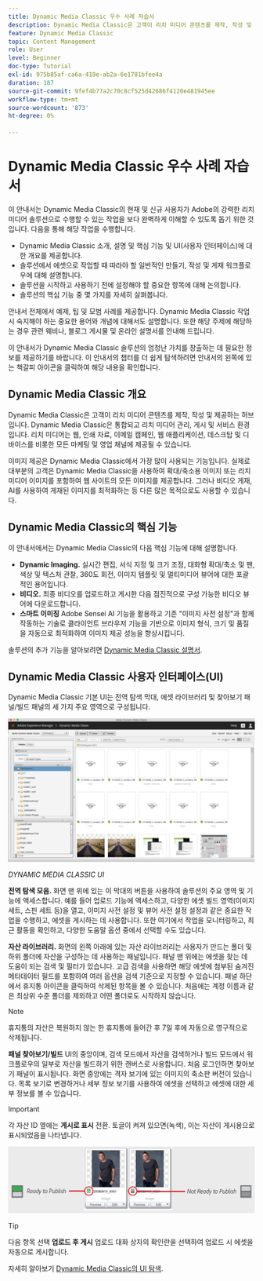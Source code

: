 ```yaml
---
title: Dynamic Media Classic 우수 사례 자습서
description: Dynamic Media Classic은 고객이 리치 미디어 콘텐츠를 제작, 작성 및 제공하는 허브입니다. 이 모범 사례 튜토리얼은 Dynamic Media Classic의 현재 및 신규 사용자가 Adobe의 강력한 리치 미디어 솔루션으로 수행할 수 있는 작업을 보다 완벽하게 이해할 수 있도록 만들어졌습니다. 이 튜토리얼에서는 Dynamic Media Classic에 대해 알아보고 핵심 기능과 사용자 인터페이스에 대해 간략히 살펴봅니다.
feature: Dynamic Media Classic
topic: Content Management
role: User
level: Beginner
doc-type: Tutorial
exl-id: 975b85af-ca6a-419e-ab2a-6e1781bfee4a
duration: 187
source-git-commit: 9fef4b77a2c70c8cf525d42686f4120e481945ee
workflow-type: tm+mt
source-wordcount: '873'
ht-degree: 0%

---
```


# Dynamic Media Classic 우수 사례 자습서

이 안내서는 Dynamic Media Classic의 현재 및 신규 사용자가 Adobe의 강력한 리치 미디어 솔루션으로 수행할 수 있는 작업을 보다 완벽하게 이해할 수 있도록 돕기 위한 것입니다. 다음을 통해 해당 작업을 수행합니다.

- Dynamic Media Classic 소개, 설명 및 핵심 기능 및 UI(사용자 인터페이스)에 대한 개요를 제공합니다.
- 솔루션에서 에셋으로 작업할 때 따라야 할 일반적인 만들기, 작성 및 게재 워크플로우에 대해 설명합니다.
- 솔루션을 시작하고 사용하기 전에 설정해야 할 중요한 항목에 대해 논의합니다.
- 솔루션의 핵심 기능 중 몇 가지를 자세히 살펴봅니다.

안내서 전체에서 예제, 팁 및 모범 사례를 제공합니다. Dynamic Media Classic 작업 시 숙지해야 하는 중요한 용어와 개념에 대해서도 설명합니다. 또한 해당 주제에 해당하는 경우 관련 웨비나, 블로그 게시물 및 온라인 설명서를 안내해 드립니다.

이 안내서가 Dynamic Media Classic 솔루션의 엄청난 가치를 창출하는 데 필요한 정보를 제공하기를 바랍니다. 이 안내서의 챕터를 더 쉽게 탐색하려면 안내서의 왼쪽에 있는 책갈피 아이콘을 클릭하여 해당 내용을 확인합니다.

## Dynamic Media Classic 개요

Dynamic Media Classic은 고객이 리치 미디어 콘텐츠를 제작, 작성 및 제공하는 허브입니다. Dynamic Media Classic은 통합되고 리치 미디어 관리, 게시 및 서비스 환경입니다. 리치 미디어는 웹, 인쇄 자료, 이메일 캠페인, 웹 애플리케이션, 데스크탑 및 디바이스를 비롯한 모든 마케팅 및 영업 채널에 제공될 수 있습니다.

이미지 제공은 Dynamic Media Classic에서 가장 많이 사용되는 기능입니다. 실제로 대부분의 고객은 Dynamic Media Classic을 사용하여 확대/축소용 이미지 또는 리치 미디어 이미지를 포함하여 웹 사이트의 모든 이미지를 제공합니다. 그러나 비디오 게재, AI를 사용하여 게재된 이미지를 최적화하는 등 다른 많은 목적으로도 사용할 수 있습니다.

## Dynamic Media Classic의 핵심 기능

이 안내서에서는 Dynamic Media Classic의 다음 핵심 기능에 대해 설명합니다.

- **Dynamic Imaging.** 실시간 편집, 서식 지정 및 크기 조정, 대화형 확대/축소 및 팬, 색상 및 텍스처 관찰, 360도 회전, 이미지 템플릿 및 멀티미디어 뷰어에 대한 포괄적인 용어입니다.
- **비디오.** 최종 비디오를 업로드하고 게시한 다음 점진적으로 구성 가능한 비디오 뷰어에 다운로드합니다.
- **스마트 이미징** Adobe Sensei AI 기능을 활용하고 기존 &quot;이미지 사전 설정&quot;과 함께 작동하는 기술로 클라이언트 브라우저 기능을 기반으로 이미지 형식, 크기 및 품질을 자동으로 최적화하여 이미지 제공 성능을 향상시킵니다.

솔루션의 추가 기능을 알아보려면 [Dynamic Media Classic 설명서](https://experienceleague.adobe.com/docs/dynamic-media-classic/using/intro/introduction.html).

## Dynamic Media Classic 사용자 인터페이스(UI)

Dynamic Media Classic 기본 UI는 전역 탐색 막대, 에셋 라이브러리 및 찾아보기 패널/빌드 패널의 세 가지 주요 영역으로 구성됩니다.

![이미지](assets/overview/overview-dmc-ui-ew.png)

_DYNAMIC MEDIA CLASSIC UI_

**전역 탐색 모음.** 화면 맨 위에 있는 이 막대의 버튼을 사용하여 솔루션의 주요 영역 및 기능에 액세스합니다. 예를 들어 업로드 기능에 액세스하고, 다양한 에셋 빌드 영역(이미지 세트, 스핀 세트 등)을 열고, 이미지 사전 설정 및 뷰어 사전 설정 설정과 같은 중요한 작업을 수행하고, 에셋을 게시하는 데 사용합니다. 또한 여기에서 작업을 모니터링하고, 최근 활동을 확인하고, 다양한 도움말 옵션 중에서 선택할 수도 있습니다.

**자산 라이브러리.** 화면의 왼쪽 아래에 있는 자산 라이브러리는 사용자가 만드는 폴더 및 하위 폴더에 자산을 구성하는 데 사용하는 패널입니다. 패널 맨 위에는 에셋을 찾는 데 도움이 되는 검색 및 필터가 있습니다. 고급 검색을 사용하면 해당 에셋에 첨부된 숨겨진 메타데이터 필드를 포함하여 여러 옵션을 검색 기준으로 지정할 수 있습니다. 패널 하단에서 휴지통 아이콘을 클릭하여 삭제된 항목을 볼 수 있습니다. 처음에는 계정 이름과 같은 최상위 수준 폴더를 제외하고 어떤 폴더로도 시작하지 않습니다.

>[!NOTE]
>
>휴지통의 자산은 복원하지 않는 한 휴지통에 들어간 후 7일 후에 자동으로 영구적으로 삭제됩니다.

**패널 찾아보기/빌드** UI의 중앙이며, 검색 모드에서 자산을 검색하거나 빌드 모드에서 워크플로우의 일부로 자산을 빌드하기 위한 캔버스로 사용합니다. 처음 로그인하면 찾아보기 패널이 표시됩니다. 화면 중앙에는 격자 보기에 있는 이미지의 축소판 버전이 있습니다. 목록 보기로 변경하거나 세부 정보 보기를 사용하여 에셋을 선택하고 에셋에 대한 세부 정보를 볼 수 있습니다.

>[!IMPORTANT]
>
>각 자산 ID 옆에는 **게시로 표시** 전환. 토글이 켜져 있으면(녹색), 이는 자산이 게시용으로 표시되었음을 나타냅니다.

![이미지](assets/overview/overview-mark-for-publish.png)

>[!TIP]
>
>다음 항목 선택 **업로드 후 게시** 업로드 대화 상자의 확인란을 선택하여 업로드 시 에셋을 자동으로 게시합니다.

자세히 알아보기 [Dynamic Media Classic의 UI 탐색](https://experienceleague.adobe.com/docs/dynamic-media-classic/using/getting-started/navigation-basics.html).
